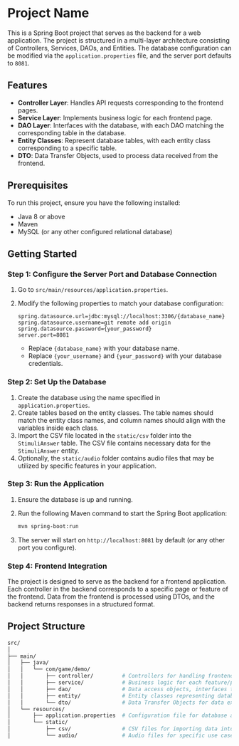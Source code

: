 # Project Name

This is a Spring Boot project that serves as the backend for a web application. The project is structured in a multi-layer architecture consisting of Controllers, Services, DAOs, and Entities. The database configuration can be modified via the `application.properties` file, and the server port defaults to `8081`.

## Features
- **Controller Layer**: Handles API requests corresponding to the frontend pages.
- **Service Layer**: Implements business logic for each frontend page.
- **DAO Layer**: Interfaces with the database, with each DAO matching the corresponding table in the database.
- **Entity Classes**: Represent database tables, with each entity class corresponding to a specific table.
- **DTO**: Data Transfer Objects, used to process data received from the frontend.

## Prerequisites

To run this project, ensure you have the following installed:
- Java 8 or above
- Maven
- MySQL (or any other configured relational database)

## Getting Started

### Step 1: Configure the Server Port and Database Connection

1. Go to `src/main/resources/application.properties`.
2. Modify the following properties to match your database configuration:
    ```properties
    spring.datasource.url=jdbc:mysql://localhost:3306/{database_name}
    spring.datasource.username=git remote add origin
    spring.datasource.password={your_password}
    server.port=8081
    ```

   - Replace `{database_name}` with your database name.
   - Replace `{your_username}` and `{your_password}` with your database credentials.

### Step 2: Set Up the Database

1. Create the database using the name specified in `application.properties`.
2. Create tables based on the entity classes. The table names should match the entity class names, and column names should align with the variables inside each class.
3. Import the CSV file located in the `static/csv` folder into the `StimuliAnswer` table. The CSV file contains necessary data for the `StimuliAnswer` entity.
4. Optionally, the `static/audio` folder contains audio files that may be utilized by specific features in your application.

### Step 3: Run the Application

1. Ensure the database is up and running.
2. Run the following Maven command to start the Spring Boot application:
    ```bash
    mvn spring-boot:run
    ```

3. The server will start on `http://localhost:8081` by default (or any other port you configure).

### Step 4: Frontend Integration

The project is designed to serve as the backend for a frontend application. Each controller in the backend corresponds to a specific page or feature of the frontend. Data from the frontend is processed using DTOs, and the backend returns responses in a structured format.

## Project Structure

```bash
src/
│
├── main/
│   ├── java/
│   │   └── com/game/demo/
│   │       ├── controller/         # Controllers for handling frontend requests
│   │       ├── service/            # Business logic for each feature/page
│   │       ├── dao/                # Data access objects, interfaces to the database
│   │       ├── entity/             # Entity classes representing database tables
│   │       └── dto/                # Data Transfer Objects for data exchange between frontend and backend
│   └── resources/
│       ├── application.properties  # Configuration file for database and server settings
│       └── static/                 
│           ├── csv/                # CSV files for importing data into the database
│           └── audio/              # Audio files for specific use cases in the application
